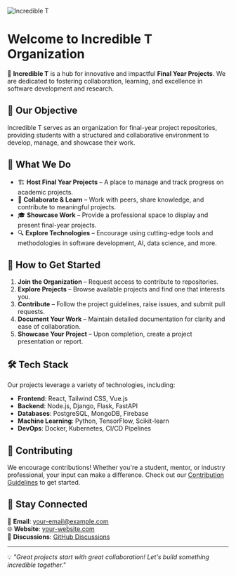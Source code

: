 ![Incredible T](https://github.com/user-attachments/assets/fcb57f71-b20e-4f08-ab11-68b29d954906)

# Welcome to Incredible T Organization

🚀 **Incredible T** is a hub for innovative and impactful **Final Year Projects**. We are dedicated to fostering collaboration, learning, and excellence in software development and research.

## 🎯 Our Objective
Incredible T serves as an organization for final-year project repositories, providing students with a structured and collaborative environment to develop, manage, and showcase their work.

## 📂 What We Do
- 🏗️ **Host Final Year Projects** – A place to manage and track progress on academic projects.
- 🤝 **Collaborate & Learn** – Work with peers, share knowledge, and contribute to meaningful projects.
- 🎓 **Showcase Work** – Provide a professional space to display and present final-year projects.
- 🔍 **Explore Technologies** – Encourage using cutting-edge tools and methodologies in software development, AI, data science, and more.

## 📌 How to Get Started
1. **Join the Organization** – Request access to contribute to repositories.
2. **Explore Projects** – Browse available projects and find one that interests you.
3. **Contribute** – Follow the project guidelines, raise issues, and submit pull requests.
4. **Document Your Work** – Maintain detailed documentation for clarity and ease of collaboration.
5. **Showcase Your Project** – Upon completion, create a project presentation or report.

## 🛠️ Tech Stack
Our projects leverage a variety of technologies, including:
- **Frontend**: React, Tailwind CSS, Vue.js
- **Backend**: Node.js, Django, Flask, FastAPI
- **Databases**: PostgreSQL, MongoDB, Firebase
- **Machine Learning**: Python, TensorFlow, Scikit-learn
- **DevOps**: Docker, Kubernetes, CI/CD Pipelines

## 🤝 Contributing
We encourage contributions! Whether you're a student, mentor, or industry professional, your input can make a difference. Check out our [Contribution Guidelines](#) to get started.

## 📢 Stay Connected
📧 **Email**: [your-email@example.com](mailto:your-email@example.com)  
🌐 **Website**: [your-website.com](https://your-website.com)  
💬 **Discussions**: [GitHub Discussions](https://github.com/IncredibleT/discussions)  

---

💡 *"Great projects start with great collaboration! Let's build something incredible together."*
